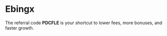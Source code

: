 # Ebingx
The referral code **PDCFLE** is your shortcut to lower fees, more bonuses, and faster growth.
